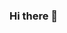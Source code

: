 ### Hi there 👋

<!--
**shotuyoy/shotuyoy** is a ✨ _special_ ✨ repository because its `README.md` (this file) appears on your GitHub profile.

Here are some ideas to get you started:

- 🔭 I’m currently working on nothing on this app yet
- 🌱 I’m currently learning hot to use this app
- 🤔 I’m looking for help with using this app for data visuzalization
- 💬 Ask me about: Nada, at least not yet
- 📫 How to reach me: Please send me an email, I'm always online
- 😄 Pronouns: She/Her
- ⚡ Fun fact: I've no idea what i'm doing, i'll get a hang soon
-->
